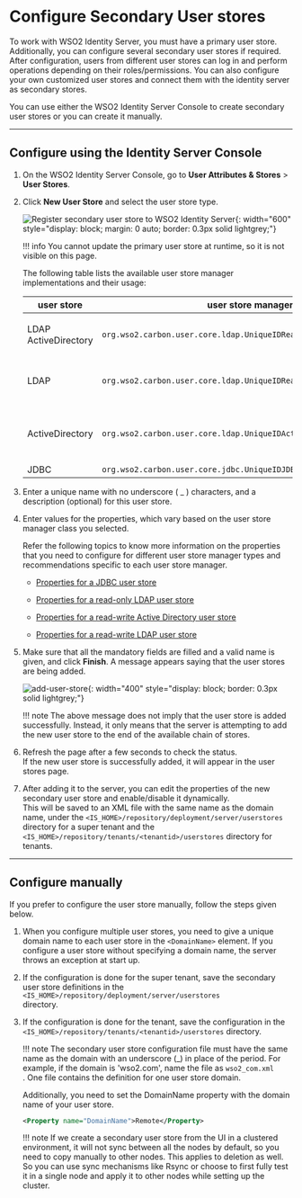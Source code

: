 # Configure Secondary User stores

To work with WSO2 Identity Server, you must have a primary user store.
Additionally, you can configure several secondary user stores if
required. After configuration, users from different user stores can log in
and perform operations depending on their roles/permissions. You can
also configure your own customized user stores and connect them with the identity server as secondary stores.

You can use either the WSO2 Identity Server Console to create secondary user stores or you can create it manually.

---

## Configure using the Identity Server Console

1. On the WSO2 Identity Server Console, go to **User Attributes & Stores** > **User Stores**.
2. Click **New User Store** and select the user store type.

    ![Register secondary user store to WSO2 Identity Server]({{base_path}}/assets/img/guides/user-stores/user-store-types.png){: width="600" style="display: block; margin: 0 auto; border: 0.3px solid lightgrey;"}

    !!! info 
        You cannot update the primary user store at runtime, so it is not
        visible on this page.

    The following table lists the available user store manager
    implementations and their usage:

    <table>
    <colgroup>
    <col style="width: 10%" />
    <col style="width: 40%" />
    <col style="width: 48%" />
    </colgroup>
    <thead>
    <tr class="header">
    <th>user store</th>
    <th>user store manager class</th>
    <th>Description</th>
    </tr>
    </thead>
    <tbody>
    <tr class="odd">
    <td><p>LDAP ActiveDirectory</p></td>
    <td><code>org.wso2.carbon.user.core.ldap.UniqueIDReadOnlyLDAPUserStoreManager</code></td>
    <td>Used to do read-only operations for external LDAP or ActiveDirectory user stores</td>
    </tr>
    <tr class="even">
    <td>LDAP</td>
    <td><code>org.wso2.carbon.user.core.ldap.UniqueIDReadWriteLDAPUserStoreManager</code></td>
    <td>This is used for external LDAP user stores to do both read and write operations. This is the default primary user store configuration in the <code>
    &lt;IS_HOME&gt;/repository/conf/deployment.toml</code> file for WSO2 Identity Server.</td>
    </tr>
    <tr class="odd">
    <td>ActiveDirectory</td>
    <td><code>org.wso2.carbon.user.core.ldap.UniqueIDActiveDirectoryUserStoreManager</code></td>
    <td>This is used to configure an Active Directory Domain Service (AD DS) or Active Directory Lightweight Directory Service (AD LDS). This can be used only for read/write operations. If you need to use AD as read-only, you must use <code>org.wso2.carbon.user.core.ldap.UniqueIDReadOnlyLDAPUserStoreManager.</code></td>
    </tr>
    <tr class="even">
    <td>JDBC</td>
    <td><code>org.wso2.carbon.user.core.jdbc.UniqueIDJDBCUserStoreManager</code></td>
    <td>Used for JDBC user stores</td>
    </tr>
    </tbody>
    </table>

3.  Enter a unique name with no underscore ( \_ ) characters, and a
    description (optional) for this user store.

4.  Enter values for the properties, which vary
    based on the user store manager class you selected. 

    Refer the following topics to know more information on the
    properties that you need to configure for different user store manager types and recommendations specific to
    each user store manager.  
      
    -   [Properties for a JDBC user store]({{base_path}}/guides/users/user-stores/user-store-properties/properties-jdbc-user-store)

    -   [Properties for a read-only LDAP user store]({{base_path}}/guides/users/user-stores/user-store-properties/properties-read-only-ldap-user-store)

    -   [Properties for a read-write Active Directory user store]({{base_path}}/guides/users/user-stores/user-store-properties/properties-read-write-active-directory-user-store/)
        
    -   [Properties for a read-write LDAP user store]({{base_path}}/guides/users/user-stores/user-store-properties/properties-read-write-ldap-user-store/)

5.  Make sure that all the mandatory fields are filled and a valid
    name is given, and click **Finish**. A message appears saying
    that the user stores are being added.

    ![add-user-store]({{base_path}}/assets/img/guides/user-stores/add-user-store.png){: width="400" style="display: block; border: 0.3px solid lightgrey;"}

    !!! note
        The above message does not imply that the user store is added
        successfully. Instead, it only means that the server is attempting to add
        the new user store to the end of the available chain of stores.
    

6.  Refresh the page after a few seconds to check the status.  
    If the new user store is successfully added, it will appear in the
    user stores page. 
      
7.  After adding it to the server, you can edit the properties of the new
    secondary user store and enable/disable it dynamically.  
    This will be saved to an XML file with the same name as the domain
    name, under the
    `<IS_HOME>/repository/deployment/server/userstores`
    directory for a super tenant and the
    `<IS_HOME>/repository/tenants/<tenantid>/userstores`
    directory for tenants.

---

## Configure manually

If you prefer to configure the user store manually, follow the steps given below.

1.  When you configure multiple user stores, you need to give a unique
    domain name to each user store in the `<DomainName>` element. If you
    configure a user store without specifying a domain name, the server
    throws an exception at start up.

2.  If the configuration is done for the super tenant, save the
    secondary user store definitions in the
    `<IS_HOME>/repository/deployment/server/userstores`      
    directory.

3.  If the configuration is done for the tenant, save the configuration
    in the
    `<IS_HOME>/repository/tenants/<tenantid>/userstores`
    directory.

    !!! note
        The secondary user store configuration file must have the same name
        as the domain with an underscore (_) in place of the period. For
        example, if the domain is 'wso2.com', name the file as
        `wso2_com.xml` . One file contains the
        definition for one user store domain.
    
    Additionally, you need to set the DomainName property with the domain name of your
    user store.

    ``` xml
    <Property name="DomainName">Remote</Property>
    ```

    !!! note
        If we create a secondary user store from the UI in a clustered
        environment, it will not sync between all the nodes by default, so
        you need to copy manually to other nodes. This applies to deletion as well. So you can use sync mechanisms like Rsync or
        choose to first fully test it in a single node and apply it to other nodes while setting up the cluster.  
    

      
      
